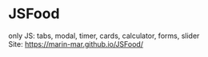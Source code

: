 # JSFood
only JS: tabs, modal, timer, cards, calculator, forms, slider
<br>
Site: https://marin-mar.github.io/JSFood/
